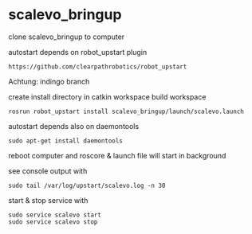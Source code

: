 # scalevo_bringup
 
 clone scalevo_bringup to computer

autostart depends on robot_upstart plugin

    https://github.com/clearpathrobotics/robot_upstart 

Achtung: indingo branch

create install directory in catkin workspace
build workspace

    rosrun robot_upstart install scalevo_bringup/launch/scalevo.launch

autostart depends also on daemontools

    sudo apt-get install daemontools 

reboot computer and roscore & launch file will start in background

see console output with

    sudo tail /var/log/upstart/scalevo.log -n 30

start & stop service with 

    sudo service scalevo start
    sudo service scalevo stop

